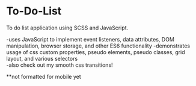# To-Do-List
To do list application using SCSS and JavaScript. 
  
-uses JavaScript to implement event listeners, data attributes, DOM manipulation, browser storage, and other ES6 functionality
-demonstrates usage of css custom properties, pseudo elements, pseudo classes, grid layout, and various selectors  
-also check out my smooth css transitions!  
  
**not formatted for mobile yet  
